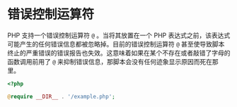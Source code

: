 # 错误控制运算符

PHP 支持一个错误控制运算符 `@` 。当将其放置在一个 PHP 表达式之前，该表达式可能产生的任何错误信息都被忽略掉。目前的错误控制运算符 `@` 甚至使导致脚本终止的严重错误的错误报告也失效。这意味着如果在某个不存在或者敲错了字母的函数调用前用了 `@` 来抑制错误信息，那脚本会没有任何迹象显示原因而死在那里。

```php
<?php

@require __DIR__ . '/example.php';

```

